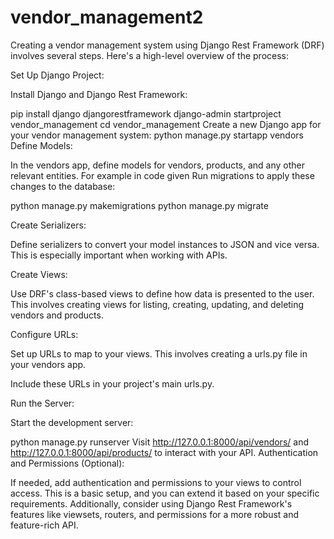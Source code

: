 # vendor_management2
Creating a vendor management system using Django Rest Framework (DRF) involves several steps. Here's a high-level overview of the process:

Set Up Django Project:

Install Django and Django Rest Framework:

pip install django djangorestframework
django-admin startproject vendor_management
cd vendor_management
Create a new Django app for your vendor management system:
python manage.py startapp vendors
Define Models:

In the vendors app, define models for vendors, products, and any other relevant entities. For example in code given
Run migrations to apply these changes to the database:

python manage.py makemigrations
python manage.py migrate

Create Serializers:

Define serializers to convert your model instances to JSON and vice versa. This is especially important when working with APIs.

Create Views:

Use DRF's class-based views to define how data is presented to the user. This involves creating views for listing, creating, updating, and deleting vendors and products.

Configure URLs:

Set up URLs to map to your views. This involves creating a urls.py file in your vendors app.

Include these URLs in your project's main urls.py.

Run the Server:

Start the development server:

python manage.py runserver
Visit http://127.0.0.1:8000/api/vendors/ and http://127.0.0.1:8000/api/products/ to interact with your API.
Authentication and Permissions (Optional):

If needed, add authentication and permissions to your views to control access.
This is a basic setup, and you can extend it based on your specific requirements. Additionally, consider using Django Rest Framework's features like viewsets, routers, and permissions for a more robust and feature-rich API.
